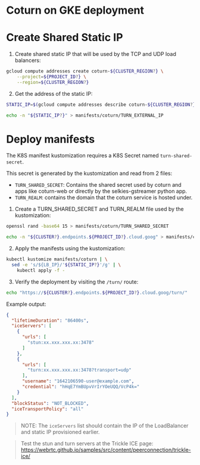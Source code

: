 # Coturn on GKE deployment

# Create Shared Static IP

1. Create shared static IP that will be used by the TCP and UDP load balancers:

```bash
gcloud compute addresses create coturn-${CLUSTER_REGION?} \
    --project=${PROJECT_ID?} \
    --region=${CLUSTER_REGION?}
```

2. Get the address of the static IP:

```bash
STATIC_IP=$(gcloud compute addresses describe coturn-${CLUSTER_REGION?} --region ${CLUSTER_REGION?} --format='value(address)')
```

```bash
echo -n "${STATIC_IP?}" > manifests/coturn/TURN_EXTERNAL_IP
```

# Deploy manifests

The K8S manifest kustomization requires a K8S Secret named `turn-shared-secret`.

This secret is generated by the kustomization and read from 2 files:

- `TURN_SHARED_SECRET`: Contains the shared secret used by coturn and apps like coturn-web or directly by the selkies-gstreamer python app.
- `TURN_REALM`: contains the domain that the coturn service is hosted under.

1. Create a TURN_SHARED_SECRET and TURN_REALM file used by the kustomization:

```bash
openssl rand -base64 15 > manifests/coturn/TURN_SHARED_SECRET
```

```bash
echo -n "${CLUSTER?}.endpoints.${PROJECT_ID?}.cloud.goog" > manifests/coturn/TURN_REALM
```

2. Apply the manifests using the kustomization:

```bash
kubectl kustomize manifests/coturn | \
  sed -e 's/${LB_IP}/'${STATIC_IP?}'/g' | \
    kubectl apply -f -
```

3. Verify the deployment by visiting the `/turn/` route:

```bash
echo "https://${CLUSTER?}.endpoints.${PROJECT_ID?}.cloud.goog/turn/"
```

Example output:

```json
{
  "lifetimeDuration": "86400s",
  "iceServers": [
    {
      "urls": [
        "stun:xx.xxx.xxx.xx:3478"
      ]
    },
    {
      "urls": [
        "turn:xx.xxx.xxx.xx:3478?transport=udp"
      ],
      "username": "1642106590-user@example.com",
      "credential": "hHqE7YmBUpvVrIrYOeUQQ/VcP4k="
    }
  ],
  "blockStatus": "NOT_BLOCKED",
  "iceTransportPolicy": "all"
}
```

> NOTE: The `iceServers` list should contain the IP of the LoadBalancer and static IP provisioned earlier.

> Test the stun and turn servers at the Trickle ICE page: https://webrtc.github.io/samples/src/content/peerconnection/trickle-ice/